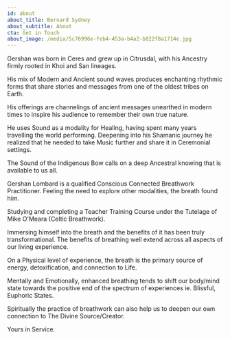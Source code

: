 ```yaml
---
id: about
about_title: Bernard Sydney
about_subtitle: About
cta: Get in Touch
about_image: /media/5c76996e-feb4-453a-b4a2-b822f8a1714e.jpg
---
```

Gershan was born in Ceres and grew up in Citrusdal, with his Ancestry firmly rooted in Khoi and San lineages.

His mix of Modern and Ancient sound waves produces enchanting rhythmic forms that share stories and messages from one of the oldest tribes on Earth.

His offerings are channelings of ancient messages unearthed in modern times to inspire his audience to remember their own true nature.

He uses Sound as a modality for Healing, having spent many years travelling the world performing. Deepening into his Shamanic journey he realized that he needed to take Music further and share it in Ceremonial settings.

The Sound of the Indigenous Bow calls on a deep Ancestral knowing that is available to us all.

Gershan Lombard is a qualified Conscious Connected Breathwork Practitioner. Feeling the need to explore other modalities, the breath found him.

Studying and completing a Teacher Training Course under the Tutelage of Mike O'Meara (Celtic Breathwork).

Immersing himself into the breath and the benefits of it has been truly transformational. The benefits of breathing well extend across all aspects of our living experience.

On a Physical level of experience, the breath is the primary source of energy, detoxification, and connection to Life.

Mentally and Emotionally, enhanced breathing tends to shift our body/mind state towards the positive end of the spectrum of experiences ie. Blissful, Euphoric States.

Spiritually the practice of breathwork can also help us to deepen our own connection to The Divine Source/Creator.



Yours in Service.
